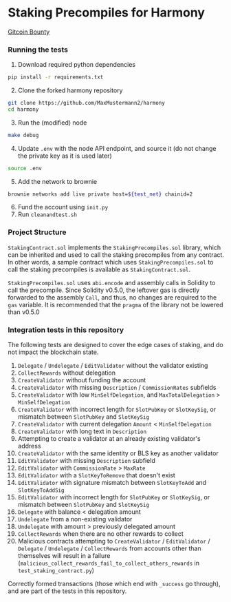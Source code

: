# Staking Precompiles for Harmony
[Gitcoin Bounty](https://gitcoin.co/issue/harmony-one/bounties/77/100026734)

### Running the tests
1. Download required python dependencies
```bash
pip install -r requirements.txt
```
2. Clone the forked harmony repository
```bash
git clone https://github.com/MaxMustermann2/harmony
cd harmony
```
3. Run the (modified) node
```bash
make debug
```
4. Update `.env` with the node API endpoint, and source it (do not change the private key as it is used later)
```bash
source .env
```
5. Add the network to brownie
```bash
brownie networks add live private host=${test_net} chainid=2
```
6. Fund the account using `init.py`
7. Run `cleanandtest.sh`

### Project Structure
`StakingContract.sol` implements the `StakingPrecompiles.sol` library, which can be inherited and used to call the staking precompiles from any contract. In other words, a sample contract which uses `StakingPrecompiles.sol` to call the staking precompiles is available as `StakingContract.sol`.

`StakingPrecompiles.sol` uses `abi.encode` and assembly calls in Solidity to call the precompile. Since Solidity v0.5.0, the leftover gas is directly forwarded to the assembly `Call`, and thus, no changes are required to the `gas` variable. It is recommended that the `pragma` of the library not be lowered than v0.5.0

### Integration tests in this repository
The following tests are designed to cover the edge cases of staking, and do not impact the blockchain state.
1. `Delegate` / `Undelegate` / `EditValidator` without the validator existing
2. `CollectRewards` without delegation
3. `CreateValidator` without funding the account
4. `CreateValidator` with missing `Description` / `CommissionRates` subfields
5. `CreateValidator` with low `MinSelfDelegation`, and `MaxTotalDelegation` > `MinSelfDelegation`
6. `CreateValidator` with incorrect length for `SlotPubKey` or `SlotKeySig`, or mismatch between `SlotPubKey` and `SlotKeySig`
7. `CreateValidator` with current delegation `Amount` < `MinSelfDelegation`
8. `CreateValidator` with long text in `Description`
9. Attempting to create a validator at an already existing validator's address
10. `CreateValidator` with the same identity or BLS key as another validator
11. `EditValidator` with missing `Description` subfield
12. `EditValidator` with `CommissionRate` > `MaxRate`
13. `EditValidator` with a `SlotKeyToRemove` that doesn't exist
14. `EditValidator` with signature mismatch between `SlotKeyToAdd` and `SlotKeyToAddSig`
15. `EditValidator` with incorrect length for `SlotPubKey` or `SlotKeySig`, or mismatch between `SlotPubKey` and `SlotKeySig`
16. `Delegate` with balance < delegation amount
17. `Undelegate` from a non-existing validator
18. `Undelegate` with amount > previously delegated amount
19. `CollectRewards` when there are no other rewards to collect
20. Malicious contracts attempting to `CreateValidator` / `EditValidator` / `Delegate` / `Undelegate` / `CollectRewards` from accounts other than themselves will result in a failure (`malicious_collect_rewards_fail_to_collect_others_rewards` in `test_staking_contract.py`)

Correctly formed transactions (those which end with `_success` go through), and are part of the tests in this repository.
